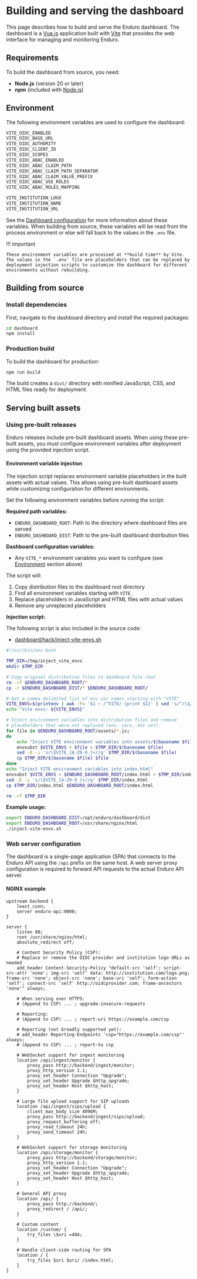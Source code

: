 # Building and serving the dashboard

This page describes how to build and serve the Enduro dashboard. The dashboard
is a [Vue.js] application built with [Vite] that provides the web interface
for managing and monitoring Enduro.

## Requirements

To build the dashboard from source, you need:

- **Node.js** (version 20 or later)
- **npm** (included with [Node.js])

## Environment

The following environment variables are used to configure the dashboard:

```txt
VITE_OIDC_ENABLED
VITE_OIDC_BASE_URL
VITE_OIDC_AUTHORITY
VITE_OIDC_CLIENT_ID
VITE_OIDC_SCOPES
VITE_OIDC_ABAC_ENABLED
VITE_OIDC_ABAC_CLAIM_PATH
VITE_OIDC_ABAC_CLAIM_PATH_SEPARATOR
VITE_OIDC_ABAC_CLAIM_VALUE_PREFIX
VITE_OIDC_ABAC_USE_ROLES
VITE_OIDC_ABAC_ROLES_MAPPING

VITE_INSTITUTION_LOGO
VITE_INSTITUTION_NAME
VITE_INSTITUTION_URL
```

See the [Dashboard configuration](dashboard-config.md) for more information
about these variables. When building from source, these variables will be read
from the process environment or else will fall back to the values in the `.env`
file.

!!! important

    These environment variables are processed at **build time** by Vite.
    The values in the `.env` file are placeholders that can be replaced by
    deployment injection scripts to customize the dashboard for different
    environments without rebuilding.

## Building from source

### Install dependencies

First, navigate to the dashboard directory and install the required packages:

```bash
cd dashboard
npm install
```

### Production build

To build the dashboard for production:

```bash
npm run build
```

The build creates a `dist/` directory with minified JavaScript, CSS, and HTML
files ready for deployment.

## Serving built assets

### Using pre-built releases

Enduro releases include pre-built dashboard assets. When using these pre-built
assets, you must configure environment variables after deployment using the
provided injection script.

#### Environment variable injection

The injection script replaces environment variable placeholders in the built
assets with actual values. This allows using pre-built dashboard assets while
customizing configuration for different environments.

Set the following environment variables before running the script:

**Required path variables:**

- `ENDURO_DASHBOARD_ROOT`: Path to the directory where dashboard files are
  served
- `ENDURO_DASHBOARD_DIST`: Path to the pre-built dashboard distribution files

**Dashboard configuration variables:**

- Any `VITE_*` environment variables you want to configure (see
  [Environment](#environment) section above)

The script will:

1. Copy distribution files to the dashboard root directory
2. Find all environment variables starting with `VITE_`
3. Replace placeholders in JavaScript and HTML files with actual values
4. Remove any unreplaced placeholders

**Injection script:**

The following script is also included in the source code:

- [dashboard/hack/inject-vite-envs.sh][injection_script]

```bash
#!/usr/bin/env bash

TMP_DIR=/tmp/inject_vite_envs
mkdir $TMP_DIR

# Copy original distribution files to dashboard file root
rm -rf $ENDURO_DASHBOARD_ROOT/*
cp -r $ENDURO_DASHBOARD_DIST/* $ENDURO_DASHBOARD_ROOT/

# Get a comma delimited list of env var names starting with "VITE"
VITE_ENVS=$(printenv | awk -F= '$1 ~ /^VITE/ {print $1}' | sed 's/^/\$/g' | paste -sd,);
echo "Vite envs: ${VITE_ENVS}"

# Inject environment variables into distribution files and remove
# placeholders that were not replaced (env. vars. not set).
for file in $ENDURO_DASHBOARD_ROOT/assets/*.js;
do
    echo "Inject VITE environment variables into assets/$(basename $file)"
    envsubst $VITE_ENVS < $file > $TMP_DIR/$(basename $file)
    sed -E -i 's/\$VITE_[A-Z0-9_]+//g' $TMP_DIR/$(basename $file)
    cp $TMP_DIR/$(basename $file) $file
done
echo "Inject VITE environment variables into index.html"
envsubst $VITE_ENVS < $ENDURO_DASHBOARD_ROOT/index.html > $TMP_DIR/index.html
sed -E -i 's/\$VITE_[A-Z0-9_]+//g' $TMP_DIR/index.html
cp $TMP_DIR/index.html $ENDURO_DASHBOARD_ROOT/index.html

rm -rf $TMP_DIR
```

**Example usage:**

```bash
export ENDURO_DASHBOARD_DIST=/opt/enduro/dashboard/dist
export ENDURO_DASHBOARD_ROOT=/usr/share/nginx/html
./inject-vite-envs.sh
```

### Web server configuration

The dashboard is a single-page application (SPA) that connects to the Enduro
API using the `/api` prefix on the same host. A web server proxy configuration
is required to forward API requests to the actual Enduro API server.

#### NGINX example

```nginx
upstream backend {
    least_conn;
    server enduro-api:9000;
}

server {
    listen 80;
    root /usr/share/nginx/html;
    absolute_redirect off;

    # Content Security Policy (CSP):
    # Replace or remove the OIDC provider and institution logo URLs as needed
    add_header Content-Security-Policy "default-src 'self'; script-src-attr 'none'; img-src 'self' data: http://institution.com/logo.png; frame-src 'none'; object-src 'none'; base-uri 'self'; form-action 'self'; connect-src 'self' http://oidcprovider.com; frame-ancestors 'none'" always;

    # When serving over HTTPS:
    # (Append to CSP) ... ; upgrade-insecure-requests

    # Reporting:
    # (Append to CSP) ... ; report-uri https://example.com/csp

    # Reporting (not broadly supported yet):
    # add_header Reporting-Endpoints 'csp="https://example.com/csp"' always;
    # (Append to CSP) ... ; report-to csp

    # WebSocket support for ingest monitoring
    location /api/ingest/monitor {
        proxy_pass http://backend/ingest/monitor;
        proxy_http_version 1.1;
        proxy_set_header Connection "Upgrade";
        proxy_set_header Upgrade $http_upgrade;
        proxy_set_header Host $http_host;
    }

    # Large file upload support for SIP uploads
    location /api/ingest/sips/upload {
        client_max_body_size 4096M;
        proxy_pass http://backend/ingest/sips/upload;
        proxy_request_buffering off;
        proxy_read_timeout 24h;
        proxy_send_timeout 24h;
    }

    # WebSocket support for storage monitoring
    location /api/storage/monitor {
        proxy_pass http://backend/storage/monitor;
        proxy_http_version 1.1;
        proxy_set_header Connection "Upgrade";
        proxy_set_header Upgrade $http_upgrade;
        proxy_set_header Host $http_host;
    }

    # General API proxy
    location /api/ {
        proxy_pass http://backend/;
        proxy_redirect / /api/;
    }

    # Custom content
    location /custom/ {
        try_files \$uri =404;
    }

    # Handle client-side routing for SPA
    location / {
        try_files $uri $uri/ /index.html;
    }
}
```

[vue.js]: https://vuejs.org/
[vite]: https://vite.dev/
[node.js]: https://nodejs.org/
[injection_script]: https://github.com/artefactual-sdps/enduro/blob/main/dashboard/hack/inject-vite-envs.sh
